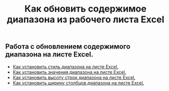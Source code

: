 ﻿---
title: Как обновить содержимое диапазона из рабочего листа Excel
second_title: Aspose.Cells Cloud Documen
linktitle: Обновление
type: docs
url: /ru/ranges/update/
keywords: How to update range content from an Excel worksheet
description: Aspose.Cells Cloud REST API поддерживает обновление содержимого диапазона из листа Excel. SDK поддерживает различные языки разработки, включая Android, C#, Go, Java, NodeJS, Perl, PHP, Python, Ruby и Swift.
weight: 20
kwords: Excel, Office Облако, REST API, Электронная таблица, PDF, CSV, Json, Markdown, Как обновить содержимое диапазона из листа Excel
---
## Работа с обновлением содержимого диапазона на листе Excel.


- [Как установить стиль диапазона на листе Excel.](/cells/ru/ranges/update/style/) 
- [Как установить значения диапазона на листе Excel.](/cells/ru/ranges/update/values/) 
- [Как установить высоту строк диапазона на листе Excel.](/cells/ru/ranges/update/row-height/) 
- [Как установить ширину столбцов диапазона на листе Excel.](/cells/ru/ranges/update/column-width/) 
